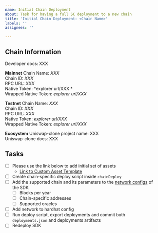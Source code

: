 ```yaml
---
name: Initial Chain Deployment
about: Task for having a full SC deployment to a new chain
title: 'Initial Chain Deployment: <Chain Name>'
labels: ''
assignees: ''

---
```


## Chain Information

Developer docs: XXX

**Mainnet**
Chain Name:  *XXX* <br>
Chain ID:  *XXX* <br>
RPC URL:  *XXX* <br>
Native Token: *explorer url/XXX *<br>
Wrapped Native Token: *explorer url/XXX* <br>

**Testnet**
Chain Name: *XXX* <br>
Chain ID:  *XXX* <br>
RPC URL:  *XXX* <br>
Native Token: *explorer url/XXX* <br>
Wrapped Native Token: *explorer url/XXX* <br>

**Ecosystem**
Uniswap-clone project name: XXX <br>
Uniswap-clone docs: XXX <br>

## Tasks

- [ ] Please use the link below to add initial set of assets <br>
   - [Link to Custom Asset Template](https://github.com/Midas-Protocol/monorepo/issues/new?assignees=&labels=Custom+Asset+Support&template=custom-asset-support.md&title=Support+Asset+%24XXX)
- [ ] Create chain-specific deploy script inside `chainDeploy`
- [ ] Add the supported chain and its parameters to the [network configs](https://github.com/Midas-Protocol/contracts/blob/main/src/network.ts) of the SDK 
   - [ ] Blocks per year
   - [ ] Chain-specific addresses
   - [ ] Supported oracles
- [ ] Add network to hardhat config
- [ ] Run deploy script, export deployments and commit both `deployments.json` and deployments artifacts
- [ ] Redeploy SDK
